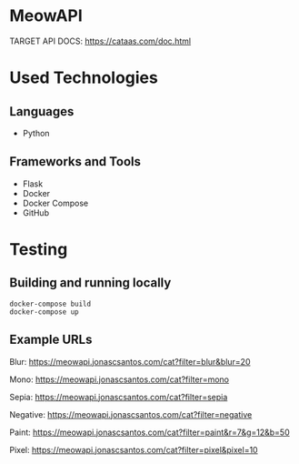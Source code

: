 # MeowAPI

TARGET API DOCS:
https://cataas.com/doc.html

# Used Technologies

## Languages
- Python

## Frameworks and Tools
- Flask
- Docker
- Docker Compose
- GitHub

# Testing 

## Building and running locally

```
docker-compose build
docker-compose up
```
## Example URLs

Blur:
https://meowapi.jonascsantos.com/cat?filter=blur&blur=20

Mono:
https://meowapi.jonascsantos.com/cat?filter=mono

Sepia:
https://meowapi.jonascsantos.com/cat?filter=sepia

Negative:
https://meowapi.jonascsantos.com/cat?filter=negative

Paint:
https://meowapi.jonascsantos.com/cat?filter=paint&r=7&g=12&b=50

Pixel:
https://meowapi.jonascsantos.com/cat?filter=pixel&pixel=10


